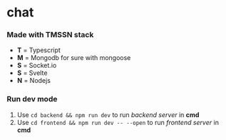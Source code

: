 # chat

### Made with TMSSN stack
- **T** = Typescript
- **M** = Mongodb for sure with mongoose
- **S** = Socket.io
- **S** = Svelte
- **N** = Nodejs

### Run dev mode
1. Use `cd backend && npm run dev` to run *backend server* in **cmd**
2. Use `cd frontend && npm run dev -- --open` to run *frontend server* in **cmd**
